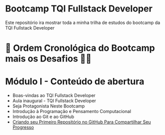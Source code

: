 # Bootcamp TQI Fullstack Developer
Este repositório ira mostrar toda a minha trilha de estudos do bootcamp da TQI Fullstack Developer

# :pencil: Ordem Cronológica do Bootcamp mais os Desafios  :man_technologist:
# Módulo I - Conteúdo de abertura

- Boas-vindas ao TQI Fullstack Developer
- Aula inaugural - TQI Fullstack Developer
- Seja Protagonista Neste Bootcamp
- Introdução à Programação e Pensamento Computacional
- Introdução ao Git e ao GitHub
- [Criando seu Primeiro Repositório no GitHub Para Compartilhar Seu Progresso](https://github.com/vhenriqueDev/Bootcamp-TQI-Fullstack-Developer)
